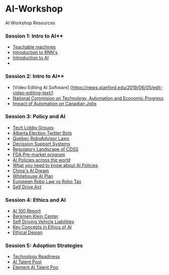 # AI-Workshop
AI Workshop Resources


### Session 1: Intro to AI**

* [Teachable machines](https://teachablemachine.withgoogle.com/)
* [Introduction to RNN's](https://medium.com/explore-artificial-intelligence/an-introduction-to-recurrent-neural-networks-72c97bf0912
)
* [Introduction to AI](https://docs.google.com/presentation/d/1kSuQyW5DTnkVaZEjGYCkfOxvzCqGEFzWBy4e9Uedd9k/preview?imm_mid=0f9b7e&cmp=em-data-na-na-newsltr_20171213&slide=id.g1e301fae90_1_583
)
* 




### Session 2: Intro to AI**

* [Video Editing AI Software] (https://news.stanford.edu/2019/06/05/edit-video-editing-text/)
* [National Commision on Technology, Automation and Economic Progress](https://files.eric.ed.gov/fulltext/ED023803.pdf)
* [Impact of Automation on Canadian Jobs](https://brookfieldinstitute.ca/report/the-talented-mr-robot/)


### Session 3: Policy and AI

* [Tech Lobby Groups](https://gizmodo.com/powerful-lobby-group-wants-to-keep-ai-unregulated-1819842165)
* [Alberta Election Twitter Bots](https://globalnews.ca/news/5170015/alberta-election-twitter-bots/)
* [Quebec RoboAdvisor Laws](https://lautorite.qc.ca/en/professionals/regulations-and-obligations/distribution-of-financial-products-and-services/regulations/#c37393
)
* [Decission Support Systems](https://www.intechopen.com/books/efficient-decision-support-systems-practice-and-challenges-in-biomedical-related-domain/impacts-and-risks-of-adopting-clinical-decision-support-systems
)
* [Regulatory Landscape of CDSS](https://anesthesiology.pubs.asahq.org/article.aspx?articleid=2669863)
* [FDA Pre-market program](https://www.raps.org/news-and-articles/news-articles/2019/1/fda-speeds-up-artificial-intelligence-approvals-r
)
* [AI Policies across the world](https://futureoflife.org/ai-policy/)
* [What you need to know about AI Policies](https://medium.com/politics-ai/ai-policy-101-what-you-need-to-know-about-ai-policy-163a2bd68d65
)
* [China's AI Dream](https://www.fhi.ox.ac.uk/wp-content/uploads/Deciphering_Chinas_AI-Dream.pdf)
* [Whitehouse AI Plan](https://www.whitehouse.gov/ai)
* [European Robo Law vs Robo Tax](https://www.reuters.com/article/us-europe-robots-lawmaking/european-parliament-calls-for-robot-law-rejects-robot-tax-idUSKBN15V2KM)
* [Self Drive Act](https://www.congress.gov/bill/115th-congress/house-bill/3388)

### Session 4: Ethics and AI
* [AI 100 Report](https://ai100.stanford.edu/sites/g/files/sbiybj9861/f/ai100report10032016fnl_singles.pdf)
* [Berkmen Klein Center](https://cyber.harvard.edu/topics/ethics-and-governance-ai)
* [Self Driving Vehicle Liabilities](https://en.wikipedia.org/wiki/Self-driving_car_liability#Policy_considerations_(US))
* [Key Concepts in Ethics of AI](https://arxiv.org/ftp/arxiv/papers/1809/1809.07027.pdf)
* [Ethical Design](https://ieeexplore.ieee.org/abstract/document/7924235)

### Session 5: Adoption Strategies
* [Technology Readiness](https://www.slideshare.net/lersmethasakul/technology-readiness)
* [AI Talent Pool](https://jfgagne.ai/talent-2019/#easy-footnote-19-985)
* [Element AI Talent Poo](https://medium.com/element-ai/)


